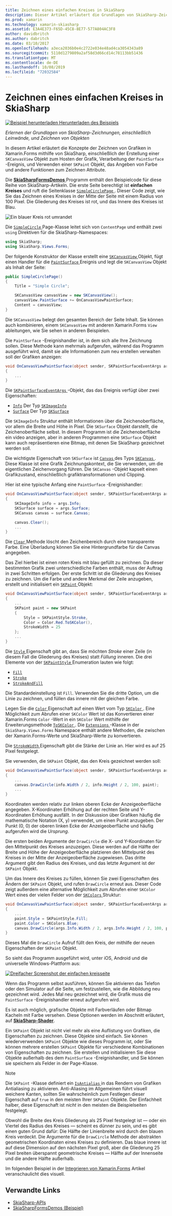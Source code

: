 ```yaml
---
title: Zeichnen eines einfachen Kreises in SkiaSharp
description: Dieser Artikel erläutert die Grundlagen von SkiaSharp-Zeichnung, einschließlich Leinwände und Paint-Objekte in Xamarin.Forms-Anwendungen, und dies mit Beispielcode wird veranschaulicht.
ms.prod: xamarin
ms.technology: xamarin-skiasharp
ms.assetid: E3A4E373-F65D-45C8-8E77-577A804AC3F8
author: davidbritch
ms.author: dabritch
ms.date: 03/10/2017
ms.openlocfilehash: a3eca2036b0e4c2722e034e48ad4ca3054343a89
ms.sourcegitcommit: 5110d1279809a2af58d3d66cd14c78113bb51436
ms.translationtype: MT
ms.contentlocale: de-DE
ms.lasthandoff: 10/08/2019
ms.locfileid: "72032584"
---
```

# <a name="drawing-a-simple-circle-in-skiasharp"></a>Zeichnen eines einfachen Kreises in SkiaSharp

[![Beispiel herunterladen](~/media/shared/download.png) Herunterladen des Beispiels](https://docs.microsoft.com/samples/xamarin/xamarin-forms-samples/skiasharpforms-demos)

_Erlernen der Grundlagen von SkiaSharp-Zeichnungen, einschließlich Leinwände, und Zeichnen von Objekten_

In diesem Artikel erläutert die Konzepte der Zeichnen von Grafiken in Xamarin.Forms mithilfe von SkiaSharp, einschließlich der Erstellung einer `SKCanvasView` Objekt zum Hosten der Grafik, Verarbeitung der `PaintSurface` -Ereignis, und Verwenden einer `SKPaint` Objekt, das Angeben von Farbe und andere Funktionen zum Zeichnen Attribute.

Die [ **SkiaSharpFormsDemos** ](https://docs.microsoft.com/samples/xamarin/xamarin-forms-samples/skiasharpforms-demos) Programm enthält den Beispielcode für diese Reihe von SkiaSharp-Artikeln. Die erste Seite berechtigt ist **einfachen Kreises** und ruft die Seitenklasse [ `SimpleCirclePage` ](https://github.com/xamarin/xamarin-forms-samples/blob/master/SkiaSharpForms/Demos/Demos/SkiaSharpFormsDemos/Basics/SimpleCirclePage.cs). Dieser Code zeigt, wie Sie das Zeichnen eines Kreises in der Mitte der Seite mit einem Radius von 100 Pixel. Die Gliederung des Kreises ist rot, und das Innere des Kreises ist Blau.

![](circle-images/circleexample.png "Ein blauer Kreis rot umrandet")

Die [ `SimpleCircle` ](https://github.com/xamarin/xamarin-forms-samples/blob/master/SkiaSharpForms/Demos/Demos/SkiaSharpFormsDemos/Basics/SimpleCirclePage.cs) Page-Klasse leitet sich von `ContentPage` und enthält zwei `using` Direktiven für die SkiaSharp-Namespaces:

```csharp
using SkiaSharp;
using SkiaSharp.Views.Forms;
```

Der folgende Konstruktor der Klasse erstellt eine [ `SKCanvasView` ](xref:SkiaSharp.Views.Forms.SKCanvasView) Objekt, fügt einen Handler für die [ `PaintSurface` ](xref:SkiaSharp.Views.Forms.SKCanvasView.PaintSurface) Ereignis und legt die `SKCanvasView` Objekt als Inhalt der Seite:

```csharp
public SimpleCirclePage()
{
    Title = "Simple Circle";

    SKCanvasView canvasView = new SKCanvasView();
    canvasView.PaintSurface += OnCanvasViewPaintSurface;
    Content = canvasView;
}
```

Die `SKCanvasView` belegt den gesamten Bereich der Seite Inhalt. Sie können auch kombinieren, einem `SKCanvasView` mit anderen Xamarin.Forms `View` ableitungen, wie Sie sehen in anderen Beispielen.

Die `PaintSurface` -Ereignishandler ist, in dem sich alle Ihre Zeichnung sollen. Diese Methode kann mehrmals aufgerufen, während das Programm ausgeführt wird, damit sie alle Informationen zum neu erstellen verwalten soll der Grafiken anzeigen:

```csharp
void OnCanvasViewPaintSurface(object sender, SKPaintSurfaceEventArgs args)
{
    ...
}

```

Die [ `SKPaintSurfaceEventArgs` ](xref:SkiaSharp.Views.Forms.SKPaintSurfaceEventArgs) -Objekt, das das Ereignis verfügt über zwei Eigenschaften:

- [`Info`](xref:SkiaSharp.Views.Forms.SKPaintSurfaceEventArgs.Info) Der Typ [`SKImageInfo`](xref:SkiaSharp.SKImageInfo)
- [`Surface`](xref:SkiaSharp.Views.Forms.SKPaintSurfaceEventArgs.Surface) Der Typ [`SKSurface`](xref:SkiaSharp.SKSurface)

Die `SKImageInfo` Struktur enthält Informationen über die Zeichenoberfläche, vor allem die Breite und Höhe in Pixel. Die `SKSurface` Objekt darstellt, die Zeichenoberfläche selbst. In diesem Programm ist die Zeichenoberfläche ein video anzeigen, aber in anderen Programmen eine `SKSurface` Objekt kann auch repräsentieren eine Bitmap, mit denen Sie SkiaSharp gezeichnet werden soll.

Die wichtigste Eigenschaft von `SKSurface` ist [ `Canvas` ](xref:SkiaSharp.SKSurface.Canvas) des Typs [ `SKCanvas` ](xref:SkiaSharp.SKCanvas). Diese Klasse ist eine Grafik Zeichnungskontext, die Sie verwenden, um die eigentlichen Zeichenvorgang führen. Die `SKCanvas` -Objekt kapselt einen Grafikzustand, einschließlich grafiktransformationen und Clipping.

Hier ist eine typische Anfang eine `PaintSurface` -Ereignishandler:

```csharp
void OnCanvasViewPaintSurface(object sender, SKPaintSurfaceEventArgs args)
{
    SKImageInfo info = args.Info;
    SKSurface surface = args.Surface;
    SKCanvas canvas = surface.Canvas;

    canvas.Clear();
    ...
}

```

Die [ `Clear` ](xref:SkiaSharp.SKCanvas.Clear) Methode löscht den Zeichenbereich durch eine transparente Farbe. Eine Überladung können Sie eine Hintergrundfarbe für die Canvas angegeben.

Das Ziel hierbei ist einen roten Kreis mit blau gefüllt zu zeichnen. Da dieser bestimmten Grafik zwei unterschiedliche Farben enthält, muss der Auftrag in zwei Schritten erfolgen. Der erste Schritt ist die Gliederung des Kreises zu zeichnen. Um die Farbe und andere Merkmal der Zeile anzugeben, erstellt und initialisiert ein [ `SKPaint` ](xref:SkiaSharp.SKPaint) Objekt:

```csharp
void OnCanvasViewPaintSurface(object sender, SKPaintSurfaceEventArgs args)
{
    ...
    SKPaint paint = new SKPaint
    {
        Style = SKPaintStyle.Stroke,
        Color = Color.Red.ToSKColor(),
        StrokeWidth = 25
    };
    ...
}
```

Die [ `Style` ](xref:SkiaSharp.SKPaint.Style) Eigenschaft gibt an, dass Sie möchten *Stroke* einer Zeile (in diesem Fall die Gliederung des Kreises) statt *Füllung* inneren. Die drei Elemente von der [ `SKPaintStyle` ](xref:SkiaSharp.SKPaintStyle) Enumeration lauten wie folgt:

- [`Fill`](xref:SkiaSharp.SKPaintStyle.Fill)
- [`Stroke`](xref:SkiaSharp.SKPaintStyle.Stroke)
- [`StrokeAndFill`](xref:SkiaSharp.SKPaintStyle.StrokeAndFill)

Die Standardeinstellung ist `Fill`. Verwenden Sie die dritte Option, um die Linie zu zeichnen, und füllen das innere mit der gleichen Farbe.

Legen Sie die [ `Color` ](xref:SkiaSharp.SKPaint.Color) Eigenschaft auf einen Wert vom Typ [ `SKColor` ](xref:SkiaSharp.SKColor). Eine Möglichkeit zum Abrufen einer `SKColor` Wert ist das Konvertieren einer Xamarin.Forms `Color` -Wert in ein `SKColor` Wert mithilfe der Erweiterungsmethode [ `ToSKColor` ](xref:SkiaSharp.Views.Forms.Extensions.ToSKColor*). Die [ `Extensions` ](xref:SkiaSharp.Views.Forms.Extensions) -Klasse in der `SkiaSharp.Views.Forms` Namespace enthält andere Methoden, die zwischen der Xamarin.Forms-Werte und SkiaSharp-Werte zu konvertieren.

Die [ `StrokeWidth` ](xref:SkiaSharp.SKPaint.StrokeWidth) Eigenschaft gibt die Stärke der Linie an. Hier wird es auf 25 Pixel festgelegt.

Sie verwenden, die `SKPaint` Objekt, das den Kreis gezeichnet werden soll:

```csharp
void OnCanvasViewPaintSurface(object sender, SKPaintSurfaceEventArgs args)
{
    ...
    canvas.DrawCircle(info.Width / 2, info.Height / 2, 100, paint);
    ...
}
```

Koordinaten werden relativ zur linken oberen Ecke der Anzeigeoberfläche angegeben. X-Koordinaten Erhöhung auf der rechten Seite und Y-Koordinaten Erhöhung ausfällt. In der Diskussion über Grafiken häufig die mathematische Notation (X, y) verwendet, um einen Punkt anzugeben. Der Punkt (0, 0) der oberen linken Ecke der Anzeigeoberfläche und häufig aufgerufen wird die *Ursprung*.

Die ersten beiden Argumente der `DrawCircle` die X- und Y-Koordinaten für den Mittelpunkt des Kreises anzuzeigen. Diese werden auf die Hälfte der Breite und Höhe der Anzeigeoberfläche platzieren den Mittelpunkt des Kreises in der Mitte der Anzeigeoberfläche zugewiesen. Das dritte Argument gibt den Radius des Kreises, und das letzte Argument ist der `SKPaint` Objekt.

Um das Innere des Kreises zu füllen, können Sie zwei Eigenschaften des Ändern der `SKPaint` Objekt, und rufen `DrawCircle` erneut aus. Dieser Code zeigt außerdem eine alternative Möglichkeit zum Abrufen einer `SKColor` Wert eines der vielen Felder von der [ `SKColors` ](xref:SkiaSharp.SKColors) Struktur:

```csharp
void OnCanvasViewPaintSurface(object sender, SKPaintSurfaceEventArgs args)
{
    ...
    paint.Style = SKPaintStyle.Fill;
    paint.Color = SKColors.Blue;
    canvas.DrawCircle(args.Info.Width / 2, args.Info.Height / 2, 100, paint);
}
```

Dieses Mal die `DrawCircle` Aufruf füllt den Kreis, der mithilfe der neuen Eigenschaften der `SKPaint` Objekt.

So sieht das Programm ausgeführt wird, unter iOS, Android und die universelle Windows-Plattform aus:

[![](circle-images/simplecircle-small.png "Dreifacher Screenshot der einfachen kreisseite")](circle-images/simplecircle-large.png#lightbox "Dreifacher Screenshot der einfachen kreisseite")

Wenn das Programm selbst ausführen, können Sie aktivieren das Telefon oder den Simulator auf die Seite, um festzustellen, wie die Abbildung neu gezeichnet wird. Jedes Mal neu gezeichnet wird, die Grafik muss die `PaintSurface` -Ereignishandler erneut aufgerufen wird.

Es ist auch möglich, grafische Objekte mit Farbverläufen oder Bitmap Kacheln mit Farbe versehen. Diese Optionen werden im Abschnitt erläutert, auf [ **SkiaSharp-Shader**](../effects/shaders/index.md).

Ein `SKPaint` Objekt ist nicht viel mehr als eine Auflistung von Grafiken, die Eigenschaften zu zeichnen. Diese Objekte sind einfach. Sie können wiederverwenden `SKPaint` Objekte wie dieses Programm ist, oder Sie können mehrere erstellen `SKPaint` Objekte für verschiedene Kombinationen von Eigenschaften zu zeichnen. Sie erstellen und initialisieren Sie diese Objekte außerhalb des dem `PaintSurface` -Ereignishandler, und Sie können sie speichern als Felder in der Page-Klasse.

> [!NOTE]
> Die `SKPaint` -Klasse definiert ein [ `IsAntialias` ](xref:SkiaSharp.SKPaint.IsAntialias) in das Rendern von Grafiken Antialiasing zu aktivieren. Anti-Aliasing im Allgemeinen führt visuell weichere Kanten, sollten Sie wahrscheinlich zum Festlegen dieser Eigenschaft auf `true` in den meisten Ihrer `SKPaint` Objekte. Der Einfachheit halber, diese Eigenschaft ist _nicht_ in den meisten die Beispielseiten festgelegt.

Obwohl die Breite des Kreis Gliederung als 25 Pixel festgelegt ist &mdash; oder ein Viertel des Radius des Kreises &mdash; scheint es dünner zu sein, und es gibt einen guten Grund dafür: Die Hälfte der Linienbreite wird durch den blauen Kreis verdeckt. Die Argumente für die `DrawCircle` Methode der abstrakten geometrischen Koordinaten eines Kreises zu definieren. Das blaue innere ist auf diese Dimension auf den nächsten Pixel groß, aber die Gliederung 25 Pixel breiten überspannt geometrische Kreises &mdash; Hälfte auf der Innenseite und die andere Hälfte außerhalb.

Im folgenden Beispiel in der [Integrieren von Xamarin.Forms](~/xamarin-forms/user-interface/graphics/skiasharp/basics/integration.md) Artikel veranschaulicht dies visuell.

## <a name="related-links"></a>Verwandte Links

- [SkiaSharp-APIs](https://docs.microsoft.com/dotnet/api/skiasharp)
- [SkiaSharpFormsDemos (Beispiel)](https://docs.microsoft.com/samples/xamarin/xamarin-forms-samples/skiasharpforms-demos)
